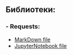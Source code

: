 ## Библиотеки:
### - Requests:
  * [MarkDown file](My_Studies\study_materials\Python\Moduls_and_libraries\Requests.md)
  * [JupyterNotebook file](My_Studies\study_materials\Python\Moduls_and_libraries\Requests.ipynb)
